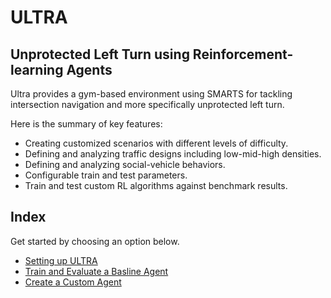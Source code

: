 # ULTRA

## Unprotected Left Turn using Reinforcement-learning Agents

Ultra provides a gym-based environment using SMARTS for tackling intersection navigation and more specifically unprotected left turn.

Here is the summary of key features:
 - Creating customized scenarios with different levels of difficulty.
 - Defining and analyzing traffic designs including low-mid-high densities.
 - Defining and analyzing social-vehicle behaviors.
 - Configurable train and test parameters.
 - Train and test custom RL algorithms against benchmark results.

## Index

Get started by choosing an option below.
- [Setting up ULTRA](docs/setup.md)
- [Train and Evaluate a Basline Agent](docs/getting_started.md)
- [Create a Custom Agent](docs/custom_agent.md)
